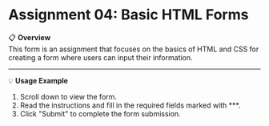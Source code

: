 # Assignment 04: Basic HTML Forms

📋 **Overview**  
This form is an assignment that focuses on the basics of HTML and CSS for creating a form where users can input their information.

---

💡 **Usage Example**

1. Scroll down to view the form.
2. Read the instructions and fill in the required fields marked with ***.
3. Click "Submit" to complete the form submission.